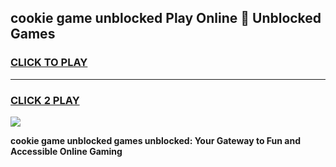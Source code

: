 
## cookie game unblocked Play Online 👋 Unblocked Games
<h3>
<a href="https://premium.freeplayer.one?title=cookie_game_unblocked&ref=19F">CLICK TO PLAY</a></h3>
<hr>

<h3>
<a href="https://premium.freeplayer.one?title=cookie_game_unblocked&ref=19F">CLICK 2 PLAY</a>
  
</h3>

<a href="https://premium.freeplayer.one?title=cookie_game_unblocked&ref=19F"><img src="https://clearcache.store/games.png"></a>


**cookie game unblocked games unblocked: Your Gateway to Fun and Accessible Online Gaming**
